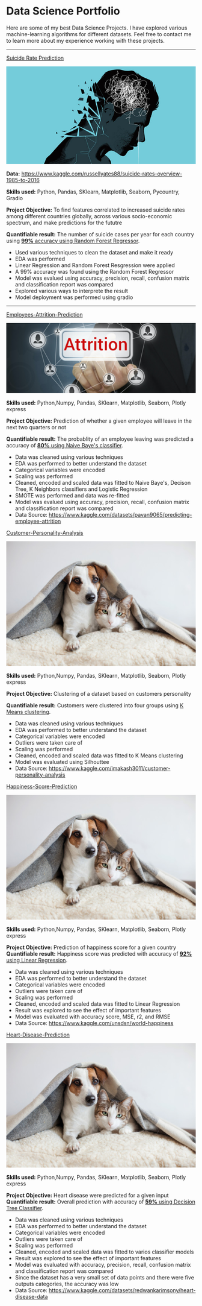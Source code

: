# Data Science Portfolio

Here are some of my best Data Science Projects. I have explored various machine-learning algorithms for different datasets. Feel free to contact me to learn more about my experience working with these projects.

***

[Suicide Rate Prediction](https://github.com/BayeTechis/Suicide-Rates-Prediction/blob/main/SuicideRatesPrediction.ipynb)

<img src="images/American Psychological Association.jpg?raw=true"/>

**Data:** https://www.kaggle.com/russellyates88/suicide-rates-overview-1985-to-2016

**Skills used:** Python, Pandas, SKlearn, Matplotlib, Seaborn, Pycountry, Gradio

**Project Objective:** To find features correlated to increased suicide rates among different countries globally, across various socio-economic spectrum, and make predictions for the fututre

**Quantifiable result:** The number of suicide cases per year for each country using  [**99%** accuracy using Random Forest Regressor](https://github.com/BayeTechis/Suicide-Rates-Prediction/blob/main/SuicideRatesPrediction.ipynb).

- Used various techniques to clean the dataset and make it ready
- EDA was performed 
- Linear Regression and Random Forest Resgression were applied
- A 99% accuracy was found using the Random Forest Regressor
- Model was evalued using accuracy, precision, recall, confusion matrix and classification report was compared
- Explored various ways to interprete the result
- Model deployment was performed using gradio
***

[Employees-Attrition-Prediction](https://github.com/BayeTechis/Employees-Attrition-Prediction/blob/main/EmployeeAttritionPrediction.ipynb)

<img src="images/The Omnia Group.png?raw=true"/>

**Skills used:** Python,Numpy, Pandas, SKlearn, Matplotlib, Seaborn, Plotly express

**Project Objective:** Prediction of whether a given employee will leave in the next two quarters or not

**Quantifiable result:** The probablity of an employee leaving was predicted a accuracy of [**80%** using Naive Baye's classifier](https://github.com/BayeTechis/Employees-Attrition-Prediction/blob/main/EmployeeAttritionPrediction.ipynb).

- Data was cleaned using various techniques
- EDA was performed to better understand the dataset
- Categorical variables were encoded
- Scaling was performed
- Cleaned, encoded and scaled data was fitted to Naive Baye's, Decison Tree, K Neighbors classifiers and Logistic Regression 
- SMOTE was performed and data was re-fitted 
- Model was evalued using accuracy, precision, recall, confusion matrix and classification report was compared
- Data Source: https://www.kaggle.com/datasets/pavan9065/predicting-employee-attrition

[Customer-Personality-Analysis ](https://github.com/BayeTechis/Customer-Personality-Analysis/blob/main/CustomerPersonalityAnalysis.ipynb)

<img src="images/Dog-and-Cat.jpeg?raw=true"/>

**Skills used:** Python,Numpy, Pandas, SKlearn, Matplotlib, Seaborn, Plotly express

**Project Objective:** Clustering of a dataset based on customers personality

**Quantifiable result:** Customers were clustered into four groups using [K Means clustering](https://github.com/BayeTechis/Customer-Personality-Analysis/blob/main/CustomerPersonalityAnalysis.ipynb).

- Data was cleaned using various techniques
- EDA was performed to better understand the dataset
- Categorical variables were encoded
- Outliers were taken care of
- Scaling was performed
- Cleaned, encoded and scaled data was fitted to K Means clustering
- Model was evaluated using Silhouttee 
- Data Source: https://www.kaggle.com/imakash3011/customer-personality-analysis

[Happiness-Score-Prediction](https://github.com/BayeTechis/Happiness-Prediction/blob/main/HappinessPrediction.ipynb)

<img src="images/Dog-and-Cat.jpeg?raw=true"/>

**Skills used:** Python,Numpy, Pandas, SKlearn, Matplotlib, Seaborn, Plotly express

**Project Objective:** Prediction of happiness score for a given country 
**Quantifiable result:** Happiness score was predicted with accuracy of [**92%** using Linear Regression](https://github.com/BayeTechis/Happiness-Prediction/blob/main/HappinessPrediction.ipynb).

- Data was cleaned using various techniques
- EDA was performed to better understand the dataset
- Categorical variables were encoded
- Outliers were taken care of 
- Scaling was performed
- Cleaned, encoded and scaled data was fitted to Linear Regression 
- Result was explored to see the effect of important features
- Model was evaluated with accuracy score, MSE, r2, and RMSE
- Data Source: https://www.kaggle.com/unsdsn/world-happiness

[Heart-Disease-Prediction](https://github.com/BayeTechis/Heart-Disease/blob/main/UCIHeartDisease.ipynb)

<img src="images/Dog-and-Cat.jpeg?raw=true"/>

**Skills used:** Python,Numpy, Pandas, SKlearn, Matplotlib, Seaborn, Plotly express

**Project Objective:** Heart disease were predicted for a given input
**Quantifiable result:** Overall prediction with accuracy of [**59%** using Decision Tree Classifier](https://github.com/BayeTechis/Heart-Disease/blob/main/UCIHeartDisease.ipynb).

- Data was cleaned using various techniques
- EDA was performed to better understand the dataset
- Categorical variables were encoded
- Outliers were taken care of 
- Scaling was performed
- Cleaned, encoded and scaled data was fitted to varios classifier models 
- Result was explored to see the effect of important features
- Model was evaluated with accuracy, precision, recall, confusion matrix and classification report was compared
- Since the dataset has a very small set of data points and there were five outputs categories, the accuracy was low
- Data Source: https://www.kaggle.com/datasets/redwankarimsony/heart-disease-data
